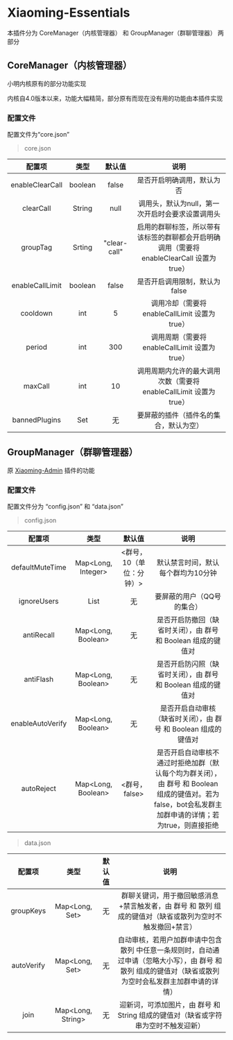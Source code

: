 # Xiaoming-Essentials

本插件分为 CoreManager（内核管理器） 和 GroupManager（群聊管理器） 两部分

## CoreManager（内核管理器）

小明内核原有的部分功能实现
  
内核自4.0版本以来，功能大幅精简，部分原有而现在没有用的功能由本插件实现

### 配置文件

配置文件为“core.json”

  > core.json

|  配置项  | 类型  | 默认值 | 说明 |
|  :---: | :---: | :----: | :----: |
| enableClearCall  | boolean | false | 是否开启明确调用，默认为否 |
| clearCall  | String | null | 调用头，默认为null，第一次开启时会要求设置调用头 |
| groupTag | Srting | "clear-call" | 启用的群聊标签，所以带有该标签的群聊都会开启明确调用（需要将 enableClearCall 设置为 true） |
| enableCallLimit | boolean | false | 是否开启调用限制，默认为false |
| cooldown | int | 5 | 调用冷却（需要将 enableCallLimit 设置为 true） |
| period | int | 300 | 调用周期（需要将 enableCallLimit 设置为 true） |
| maxCall | int | 10 | 调用周期内允许的最大调用次数（需要将 enableCallLimit 设置为 true） |
| bannedPlugins | Set<String> | 无 | 要屏蔽的插件（插件名的集合，默认为空） |
  
## GroupManager（群聊管理器）

原 [Xiaoming-Admin](https://github.com/ThymeChen/Xiaoming-Admin) 插件的功能

### 配置文件

配置文件分为 “config.json” 和 “data.json”

  > config.json
  
|  配置项  | 类型  | 默认值 | 说明 |
|  :---: | :---: | :----: | :----: |
| defaultMuteTime  | Map<Long, Integer> | <群号， 10（单位：分钟）> | 默认禁言时间，默认每个群均为10分钟 |
| ignoreUsers  | List<Long> | 无 | 要屏蔽的用户（QQ号的集合） |
| antiRecall | Map<Long, Boolean> | 无 | 是否开启防撤回（缺省时关闭），由 群号 和 Boolean 组成的键值对 |
| antiFlash | Map<Long, Boolean> | 无 | 是否开启防闪照（缺省时关闭），由 群号 和 Boolean 组成的键值对 |
| enableAutoVerify | Map<Long, Boolean> | 无 | 是否开启自动审核（缺省时关闭），由 群号 和 Boolean 组成的键值对 |
| autoReject | Map<Long, Boolean> | <群号， false> | 是否开启自动审核不通过时拒绝加群（默认每个均为群关闭），由 群号 和 Boolean 组成的键值对。若为false，bot会私发群主加群申请的详情；若为true，则直接拒绝 |
  
  
  
  > data.json
  
|  配置项  | 类型  | 默认值 | 说明 |
|  :---: | :---: | :----: | :----: |
| groupKeys | Map<Long, Set<String>> | 无 | 群聊关键词，用于撤回敏感消息+禁言触发者，由 群号 和 散列 组成的键值对（缺省或散列为空时不触发撤回+禁言） |
| autoVerify | Map<Long, Set<String>> | 无 | 自动审核，若用户加群申请中包含 散列 中任意一条规则时，自动通过申请（忽略大小写），由 群号 和 散列 组成的键值对（缺省或散列为空时会私发群主加群申请的详情） |
| join | Map<Long, String> | 无 | 迎新词，可添加图片，由 群号 和 String 组成的键值对（缺省或字符串为空时不触发迎新） |
